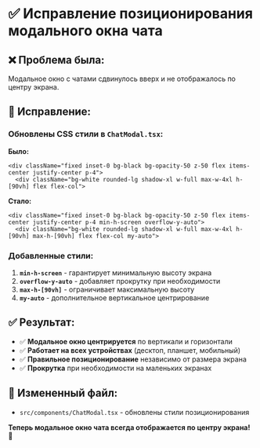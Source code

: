 # ✅ Исправление позиционирования модального окна чата

## ❌ Проблема была:
Модальное окно с чатами сдвинулось вверх и не отображалось по центру экрана.

## 🔧 Исправление:

### **Обновлены CSS стили в `ChatModal.tsx`:**

**Было:**
```tsx
<div className="fixed inset-0 bg-black bg-opacity-50 z-50 flex items-center justify-center p-4">
  <div className="bg-white rounded-lg shadow-xl w-full max-w-4xl h-[90vh] flex flex-col">
```

**Стало:**
```tsx
<div className="fixed inset-0 bg-black bg-opacity-50 z-50 flex items-center justify-center p-4 min-h-screen overflow-y-auto">
  <div className="bg-white rounded-lg shadow-xl w-full max-w-4xl h-[90vh] max-h-[90vh] flex flex-col my-auto">
```

### **Добавленные стили:**

1. **`min-h-screen`** - гарантирует минимальную высоту экрана
2. **`overflow-y-auto`** - добавляет прокрутку при необходимости
3. **`max-h-[90vh]`** - ограничивает максимальную высоту
4. **`my-auto`** - дополнительное вертикальное центрирование

## ✅ Результат:

- ✅ **Модальное окно центрируется** по вертикали и горизонтали
- ✅ **Работает на всех устройствах** (десктоп, планшет, мобильный)
- ✅ **Правильное позиционирование** независимо от размера экрана
- ✅ **Прокрутка** при необходимости на маленьких экранах

## 📁 Измененный файл:
- `src/components/ChatModal.tsx` - обновлены стили позиционирования

**Теперь модальное окно чата всегда отображается по центру экрана!** 🎯
